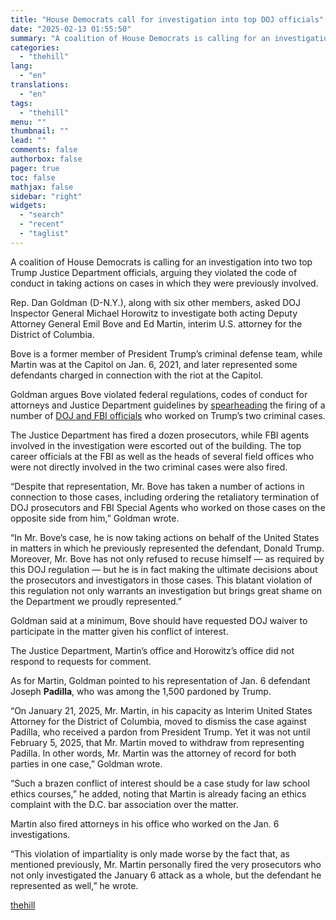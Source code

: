 ```yaml
---
title: "House Democrats call for investigation into top DOJ officials"
date: "2025-02-13 01:55:50"
summary: "A coalition of House Democrats is calling for an investigation into two top Trump Justice Department officials, arguing they violated the code of conduct in taking actions on cases in which they were previously involved. Rep. Dan Goldman (D-N.Y.), along with six other members, asked DOJ Inspector General Michael Horowitz..."
categories:
  - "thehill"
lang:
  - "en"
translations:
  - "en"
tags:
  - "thehill"
menu: ""
thumbnail: ""
lead: ""
comments: false
authorbox: false
pager: true
toc: false
mathjax: false
sidebar: "right"
widgets:
  - "search"
  - "recent"
  - "taglist"
---
```


A coalition of House Democrats is calling for an investigation into two top Trump Justice Department officials, arguing they violated the code of conduct in taking actions on cases in which they were previously involved.

Rep. Dan Goldman (D-N.Y.), along with six other members, asked DOJ Inspector General Michael Horowitz to investigate both acting Deputy Attorney General Emil Bove and Ed Martin, interim U.S. attorney for the District of Columbia.

Bove is a former member of President Trump’s criminal defense team, while Martin was at the Capitol on Jan. 6, 2021, and later represented some defendants charged in connection with the riot at the Capitol.

Goldman argues Bove violated federal regulations, codes of conduct for attorneys and Justice Department guidelines by [spearheading](https://thehill.com/policy/national-security/5128444-doj-fbi-jan-6-employees/) the firing of a number of [DOJ and FBI officials](https://thehill.com/homenews/administration/5124328-trump-administration-purge-fbi/) who worked on Trump’s two criminal cases.

The Justice Department has fired a dozen prosecutors, while FBI agents involved in the investigation were escorted out of the building. The top career officials at the FBI as well as the heads of several field offices who were not directly involved in the two criminal cases were also fired.

“Despite that representation, Mr. Bove has taken a number of actions in connection to those cases, including ordering the retaliatory termination of DOJ prosecutors and FBI Special Agents who worked on those cases on the opposite side from him,” Goldman wrote.

“In Mr. Bove’s case, he is now taking actions on behalf of the United States in matters in which he previously represented the defendant, Donald Trump. Moreover, Mr. Bove has not only refused to recuse himself — as required by this DOJ regulation — but he is in fact making the ultimate decisions about the prosecutors and investigators in those cases. This blatant violation of this regulation not only warrants an investigation but brings great shame on the Department we proudly represented.”

Goldman said at a minimum, Bove should have requested DOJ waiver to participate in the matter given his conflict of interest.

The Justice Department, Martin’s office and Horowitz’s office did not respond to requests for comment.

As for Martin, Goldman pointed to his representation of Jan. 6 defendant Joseph **Padilla**, who was among the 1,500 pardoned by Trump.

“On January 21, 2025, Mr. Martin, in his capacity as Interim United States Attorney for the District of Columbia, moved to dismiss the case against Padilla, who received a pardon from President Trump. Yet it was not until February 5, 2025, that Mr. Martin moved to withdraw from representing Padilla. In other words, Mr. Martin was the attorney of record for both parties in one case,” Goldman wrote.

“Such a brazen conflict of interest should be a case study for law school ethics courses,” he added, noting that Martin is already facing an ethics complaint with the D.C. bar association over the matter.

Martin also fired attorneys in his office who worked on the Jan. 6 investigations.

“This violation of impartiality is only made worse by the fact that, as mentioned previously, Mr. Martin personally fired the very prosecutors who not only investigated the January 6 attack as a whole, but the defendant he represented as well,” he wrote.

[thehill](https://thehill.com/homenews/administration/5140900-democrats-justice-department-violations/)
